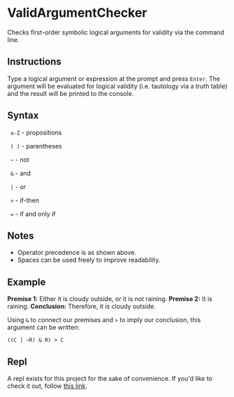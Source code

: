 # ValidArgumentChecker
Checks first-order symbolic logical arguments for validity via the command line.

## Instructions
Type a logical argument or expression at the prompt and press `Enter`. The argument will be evaluated for logical validity (i.e. tautology via a truth table) and the result will be printed to the console.

## Syntax
` a-Z` - propositions

` ( )` - parentheses

`  ~ ` - not

`  & ` - and

`  | ` - or

`  > ` - if-then

`  = ` - if and only if

## Notes
 - Operator precedence is as shown above.
 - Spaces can be used freely to improve readability.

## Example

**Premise 1:**  Either it is cloudy outside, or it is not raining.
**Premise 2:**  It is raining.
**Conclusion:** Therefore, it is cloudy outside.

Using `&` to connect our premises and `>` to imply our conclusion, this argument can be written:

`((C | ~R) & R) > C`

## Repl
A repl exists for this project for the sake of convenience. If you'd like to check it out, follow [this link](https://repl.it/talk/share/Valid-Argument-Checker/127450).
